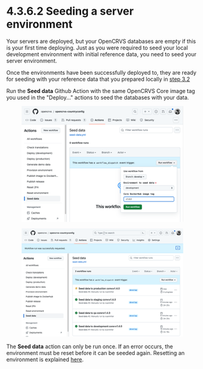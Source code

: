 # 4.3.6.2 Seeding a server environment

Your servers are deployed, but your OpenCRVS databases are empty if this is your first time deploying. Just as you were required to seed your local development environment with initial reference data, you need to seed your server environment.

Once the environments have been successfully deployed to, they are ready for seeding with your reference data that you prepared locally in [step 3.2](../../../../../v1.8.0/setup/3.-installation/3.2-set-up-your-own-country-configuration)

Run the **Seed data** Github Action with the same OpenCRVS Core image tag you used in the "Deploy..." actions to seed the databases with your data.

<figure><img src="../../../../.gitbook/assets/Screenshot 2024-02-14 at 12.15.29.png" alt=""><figcaption></figcaption></figure>

<figure><img src="../../../../.gitbook/assets/Screenshot 2024-02-14 at 12.31.48.png" alt=""><figcaption></figcaption></figure>

The **Seed data** action can only be run once. If an error occurs, the environment must be reset before it can be seeded again. Resetting an environment is explained [here](4.3.6.5-resetting-a-server-environment.md).

